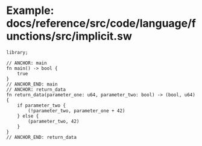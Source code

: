 # Example: docs/reference/src/code/language/functions/src/implicit.sw

```sway
library;

// ANCHOR: main
fn main() -> bool {
    true
}
// ANCHOR_END: main
// ANCHOR: return_data
fn return_data(parameter_one: u64, parameter_two: bool) -> (bool, u64) {
    if parameter_two {
        (!parameter_two, parameter_one + 42)
    } else {
        (parameter_two, 42)
    }
}
// ANCHOR_END: return_data

```
